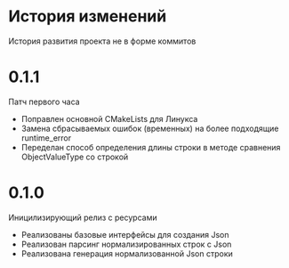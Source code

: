 # История изменений

История развития проекта не в форме коммитов

# 0.1.1

Патч первого часа

* Поправлен основной CMakeLists для Линукса
* Замена сбрасываемых ошибок (временных) на более подходящие
  runtime_error
* Переделан способ определения длины строки в методе сравнения
  ObjectValueType со строкой

# 0.1.0

Иницилизирующий релиз с ресурсами

* Реализованы базовые интерфейсы для создания Json
* Реализован парсинг нормализированных строк с Json
* Реализована генерация нормализованной Json строки

